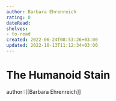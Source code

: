 ```yaml
---
author: Barbara Ehrenreich
rating: 0
dateRead: 
shelves: 
- to-read
created: 2022-06-24T08:53:26+03:00
updated: 2022-10-13T11:12:34+03:00
---
```

# The Humanoid Stain

author::[[Barbara Ehrenreich]]